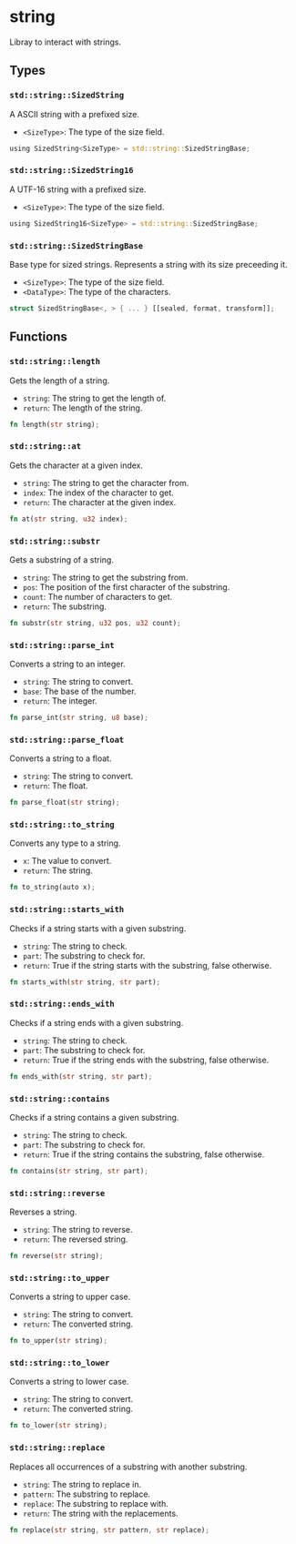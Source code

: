 # string
Libray to interact with strings.


## Types

### `std::string::SizedString`

A ASCII string with a prefixed size.
- `<SizeType>`: The type of the size field.

```rust
using SizedString<SizeType> = std::string::SizedStringBase;
```
### `std::string::SizedString16`

A UTF-16 string with a prefixed size.
- `<SizeType>`: The type of the size field.

```rust
using SizedString16<SizeType> = std::string::SizedStringBase;
```
### `std::string::SizedStringBase`

Base type for sized strings. Represents a string with its size preceeding it.
- `<SizeType>`: The type of the size field.
- `<DataType>`: The type of the characters.

```rust
struct SizedStringBase<, > { ... } [[sealed, format, transform]];
```


## Functions

### `std::string::length`

Gets the length of a string.
- `string`: The string to get the length of.
- `return`: The length of the string.


```rust
fn length(str string);
```

### `std::string::at`

Gets the character at a given index.
- `string`: The string to get the character from.
- `index`: The index of the character to get.
- `return`: The character at the given index.


```rust
fn at(str string, u32 index);
```

### `std::string::substr`

Gets a substring of a string.
- `string`: The string to get the substring from.
- `pos`: The position of the first character of the substring.
- `count`: The number of characters to get.
- `return`: The substring.


```rust
fn substr(str string, u32 pos, u32 count);
```

### `std::string::parse_int`

Converts a string to an integer.
- `string`: The string to convert.
- `base`: The base of the number.
- `return`: The integer.


```rust
fn parse_int(str string, u8 base);
```

### `std::string::parse_float`

Converts a string to a float.
- `string`: The string to convert.
- `return`: The float.


```rust
fn parse_float(str string);
```

### `std::string::to_string`

Converts any type to a string.
- `x`: The value to convert.
- `return`: The string.


```rust
fn to_string(auto x);
```

### `std::string::starts_with`

Checks if a string starts with a given substring.
- `string`: The string to check.
- `part`: The substring to check for.
- `return`: True if the string starts with the substring, false otherwise.


```rust
fn starts_with(str string, str part);
```

### `std::string::ends_with`

Checks if a string ends with a given substring.
- `string`: The string to check.
- `part`: The substring to check for.
- `return`: True if the string ends with the substring, false otherwise.


```rust
fn ends_with(str string, str part);
```

### `std::string::contains`

Checks if a string contains a given substring.
- `string`: The string to check.
- `part`: The substring to check for.
- `return`: True if the string contains the substring, false otherwise.


```rust
fn contains(str string, str part);
```

### `std::string::reverse`

Reverses a string.
- `string`: The string to reverse.
- `return`: The reversed string.


```rust
fn reverse(str string);
```

### `std::string::to_upper`

Converts a string to upper case.
- `string`: The string to convert.
- `return`: The converted string.


```rust
fn to_upper(str string);
```

### `std::string::to_lower`

Converts a string to lower case.
- `string`: The string to convert.
- `return`: The converted string.


```rust
fn to_lower(str string);
```

### `std::string::replace`

Replaces all occurrences of a substring with another substring.
- `string`: The string to replace in.
- `pattern`: The substring to replace.
- `replace`: The substring to replace with.
- `return`: The string with the replacements.


```rust
fn replace(str string, str pattern, str replace);
```

